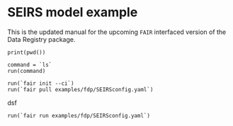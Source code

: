 # SEIRS model example
This is the updated manual for the upcoming `FAIR` interfaced version of the Data Registry package.

```@example
print(pwd())
```

```@example
command = `ls`
run(command)
```

```@example
run(`fair init --ci`)
run(`fair pull examples/fdp/SEIRSconfig.yaml`)
```

dsf

```@example
run(`fair run examples/fdp/SEIRSconfig.yaml`)
```